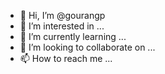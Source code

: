 - 👋 Hi, I’m @gourangp
- 👀 I’m interested in ...
- 🌱 I’m currently learning ...
- 💞️ I’m looking to collaborate on ...
- 📫 How to reach me ...

<!---
gourangp/gourangp is a ✨ special ✨ repository because its `README.md` (this file) appears on your GitHub profile.
You can click the Preview link to take a look at your changes.
--->
